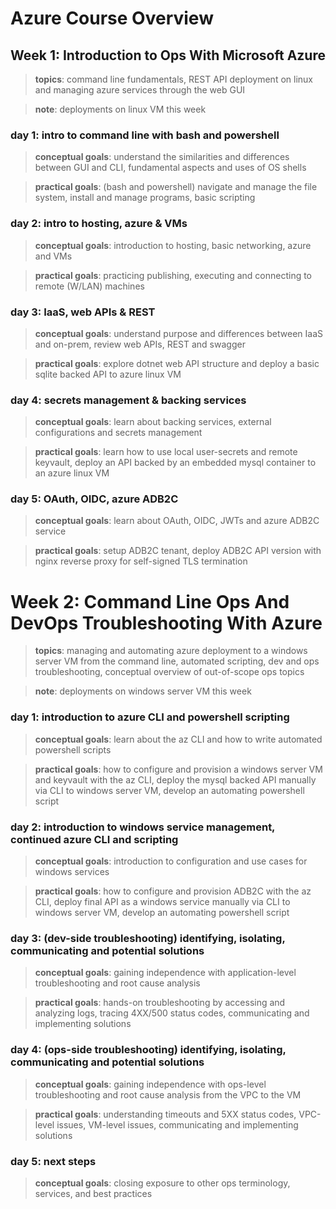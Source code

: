 # Azure Course Overview

## Week 1: Introduction to Ops With Microsoft Azure

> **topics**: command line fundamentals, REST API deployment on linux and managing azure services through the web GUI

> **note**: deployments on linux VM this week

### day 1: intro to command line with bash and powershell

> **conceptual goals**: understand the similarities and differences between GUI and CLI, fundamental aspects and uses of OS shells

> **practical goals**: (bash and powershell) navigate and manage the file system, install and manage programs, basic scripting

### day 2: intro to hosting, azure & VMs

> **conceptual goals**: introduction to hosting, basic networking, azure and VMs

> **practical goals**: practicing publishing, executing and connecting to remote (W/LAN) machines

### day 3: IaaS, web APIs & REST
> **conceptual goals**: understand purpose and differences between IaaS and on-prem, review web APIs, REST and swagger 

> **practical goals**: explore dotnet web API structure and deploy a basic sqlite backed API to azure linux VM 

### day 4: secrets management & backing services

> **conceptual goals**: learn about backing services, external configurations and secrets management 

> **practical goals**: learn how to use local user-secrets and remote keyvault, deploy an API backed by an embedded mysql container to an azure linux VM

### day 5: OAuth, OIDC, azure ADB2C

> **conceptual goals**: learn about OAuth, OIDC, JWTs and azure ADB2C service

> **practical goals**: setup ADB2C tenant, deploy ADB2C API version with nginx reverse proxy for self-signed TLS termination

# Week 2: Command Line Ops And DevOps Troubleshooting With Azure

> **topics**: managing and automating azure deployment to a windows server VM from the command line, automated scripting, dev and ops troubleshooting, conceptual overview of out-of-scope ops topics

> **note**: deployments on windows server VM this week

### day 1: introduction to azure CLI and powershell scripting

> **conceptual goals**: learn about the az CLI and how to write automated powershell scripts

> **practical goals**: how to configure and provision a windows server VM and keyvault with the az CLI, deploy the mysql backed API manually via CLI to windows server VM, develop an automating powershell script

### day 2: introduction to windows service management, continued azure CLI and scripting

> **conceptual goals**: introduction to configuration and use cases for windows services

> **practical goals**: how to configure and provision ADB2C with the az CLI, deploy final API as a windows service manually via CLI to windows server VM, develop an automating powershell script

### day 3: (dev-side troubleshooting) identifying, isolating, communicating and potential solutions

> **conceptual goals**: gaining independence with application-level troubleshooting and root cause analysis

> **practical goals**: hands-on troubleshooting by accessing and analyzing logs, tracing 4XX/500 status codes, communicating and implementing solutions 

### day 4: (ops-side troubleshooting) identifying, isolating, communicating and potential solutions

> **conceptual goals**: gaining independence with ops-level troubleshooting and root cause analysis from the VPC to the VM

> **practical goals**: understanding timeouts and 5XX status codes, VPC-level issues, VM-level issues, communicating and implementing solutions

### day 5: next steps

> **conceptual goals**: closing exposure to other ops terminology, services, and best practices
